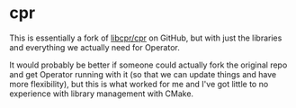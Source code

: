 # cpr

This is essentially a fork of [libcpr/cpr](https://github.com/libcpr/cpr) on GitHub, but with just the libraries and everything we actually need for Operator.

It would probably be better if someone could actually fork the original repo and get Operator running with it (so that we can update things and have more flexibility), but this is what worked for me and I've got little to no experience with library management with CMake.
